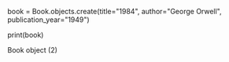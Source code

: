 book = Book.objects.create(title="1984", author="George Orwell", publication_year="1949")

print(book)

Book object (2)
